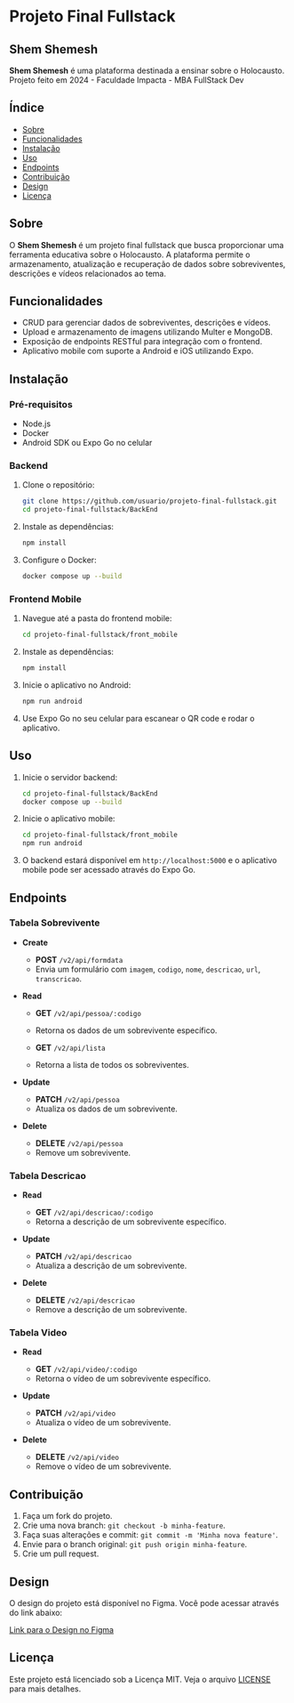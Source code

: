 # Projeto Final Fullstack

## Shem Shemesh

**Shem Shemesh** é uma plataforma destinada a ensinar sobre o Holocausto.
Projeto feito em 2024 - Faculdade Impacta - MBA FullStack Dev

## Índice

- [Sobre](#sobre)
- [Funcionalidades](#funcionalidades)
- [Instalação](#instalacao)
- [Uso](#uso)
- [Endpoints](#endpoints)
- [Contribuição](#contribuicao)
- [Design](#design)
- [Licença](#licenca)

## Sobre

O **Shem Shemesh** é um projeto final fullstack que busca proporcionar uma ferramenta educativa sobre o Holocausto. A plataforma permite o armazenamento, atualização e recuperação de dados sobre sobreviventes, descrições e vídeos relacionados ao tema.

## Funcionalidades

- CRUD para gerenciar dados de sobreviventes, descrições e vídeos.
- Upload e armazenamento de imagens utilizando Multer e MongoDB.
- Exposição de endpoints RESTful para integração com o frontend.
- Aplicativo mobile com suporte a Android e iOS utilizando Expo.

## Instalação

### Pré-requisitos

- Node.js
- Docker
- Android SDK ou Expo Go no celular

### Backend

1. Clone o repositório:

    ```bash
    git clone https://github.com/usuario/projeto-final-fullstack.git
    cd projeto-final-fullstack/BackEnd
    ```

2. Instale as dependências:

    ```bash
    npm install
    ```

3. Configure o Docker:

    ```bash
    docker compose up --build
    ```

### Frontend Mobile

1. Navegue até a pasta do frontend mobile:

    ```bash
    cd projeto-final-fullstack/front_mobile
    ```

2. Instale as dependências:

    ```bash
    npm install
    ```

3. Inicie o aplicativo no Android:

    ```bash
    npm run android
    ```

4. Use Expo Go no seu celular para escanear o QR code e rodar o aplicativo.

## Uso

1. Inicie o servidor backend:

    ```bash
    cd projeto-final-fullstack/BackEnd
    docker compose up --build
    ```

2. Inicie o aplicativo mobile:

    ```bash
    cd projeto-final-fullstack/front_mobile
    npm run android
    ```

3. O backend estará disponível em `http://localhost:5000` e o aplicativo mobile pode ser acessado através do Expo Go.

## Endpoints

### Tabela Sobrevivente

- **Create**
  - **POST** `/v2/api/formdata`
  - Envia um formulário com `imagem`, `codigo`, `nome`, `descricao`, `url`, `transcricao`.

- **Read**
  - **GET** `/v2/api/pessoa/:codigo`
  - Retorna os dados de um sobrevivente específico.

  - **GET** `/v2/api/lista`
  - Retorna a lista de todos os sobreviventes.

- **Update**
  - **PATCH** `/v2/api/pessoa`
  - Atualiza os dados de um sobrevivente.

- **Delete**
  - **DELETE** `/v2/api/pessoa`
  - Remove um sobrevivente.

### Tabela Descricao

- **Read**
  - **GET** `/v2/api/descricao/:codigo`
  - Retorna a descrição de um sobrevivente específico.

- **Update**
  - **PATCH** `/v2/api/descricao`
  - Atualiza a descrição de um sobrevivente.

- **Delete**
  - **DELETE** `/v2/api/descricao`
  - Remove a descrição de um sobrevivente.

### Tabela Video

- **Read**
  - **GET** `/v2/api/video/:codigo`
  - Retorna o vídeo de um sobrevivente específico.

- **Update**
  - **PATCH** `/v2/api/video`
  - Atualiza o vídeo de um sobrevivente.

- **Delete**
  - **DELETE** `/v2/api/video`
  - Remove o vídeo de um sobrevivente.

## Contribuição

1. Faça um fork do projeto.
2. Crie uma nova branch: `git checkout -b minha-feature`.
3. Faça suas alterações e commit: `git commit -m 'Minha nova feature'`.
4. Envie para o branch original: `git push origin minha-feature`.
5. Crie um pull request.

## Design

O design do projeto está disponível no Figma. Você pode acessar através do link abaixo:

[Link para o Design no Figma](https://www.figma.com/design/Vq2b6hOWH8PVAAmxntJaJU/FullStack-Projeto?node-id=784-1126&t=5V5eLo1Uqzg1xWDC-1)

## Licença

Este projeto está licenciado sob a Licença MIT. Veja o arquivo [LICENSE](LICENSE) para mais detalhes.
